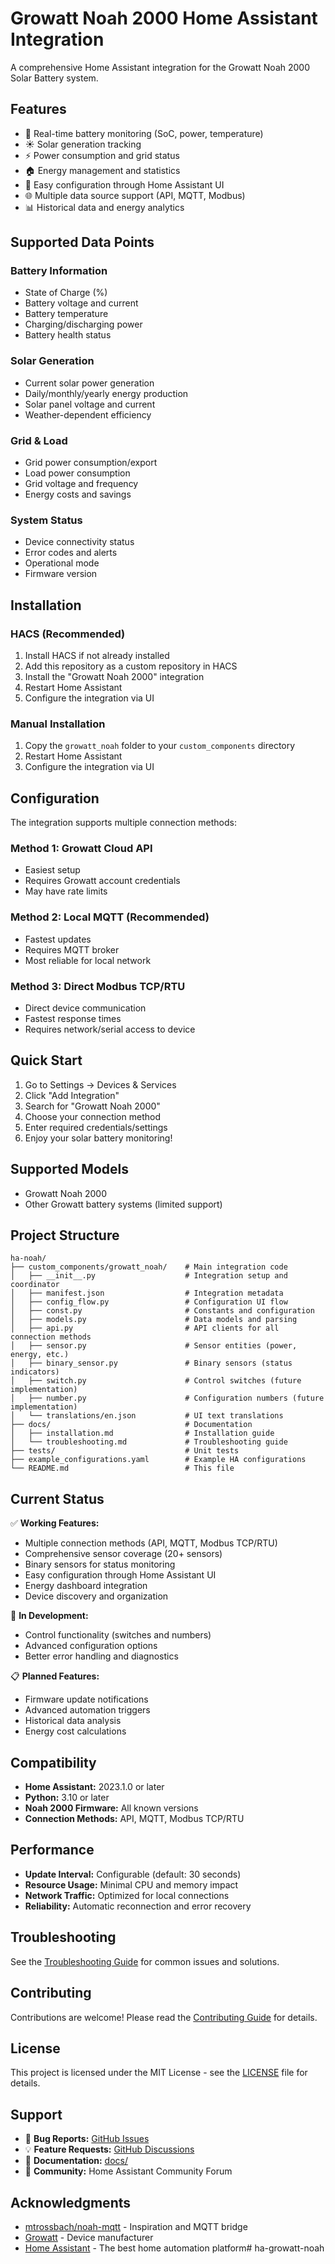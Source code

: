 # Growatt Noah 2000 Home Assistant Integration

A comprehensive Home Assistant integration for the Growatt Noah 2000 Solar Battery system.

## Features

- 🔋 Real-time battery monitoring (SoC, power, temperature)
- ☀️ Solar generation tracking
- ⚡ Power consumption and grid status
- 🏠 Energy management and statistics
- 🔧 Easy configuration through Home Assistant UI
- 🌐 Multiple data source support (API, MQTT, Modbus)
- 📊 Historical data and energy analytics

## Supported Data Points

### Battery Information
- State of Charge (%)
- Battery voltage and current
- Battery temperature
- Charging/discharging power
- Battery health status

### Solar Generation
- Current solar power generation
- Daily/monthly/yearly energy production
- Solar panel voltage and current
- Weather-dependent efficiency

### Grid & Load
- Grid power consumption/export
- Load power consumption
- Grid voltage and frequency
- Energy costs and savings

### System Status
- Device connectivity status
- Error codes and alerts
- Operational mode
- Firmware version

## Installation

### HACS (Recommended)
1. Install HACS if not already installed
2. Add this repository as a custom repository in HACS
3. Install the "Growatt Noah 2000" integration
4. Restart Home Assistant
5. Configure the integration via UI

### Manual Installation
1. Copy the `growatt_noah` folder to your `custom_components` directory
2. Restart Home Assistant
3. Configure the integration via UI

## Configuration

The integration supports multiple connection methods:

### Method 1: Growatt Cloud API
- Easiest setup
- Requires Growatt account credentials
- May have rate limits

### Method 2: Local MQTT (Recommended)
- Fastest updates
- Requires MQTT broker
- Most reliable for local network

### Method 3: Direct Modbus TCP/RTU
- Direct device communication
- Fastest response times
- Requires network/serial access to device

## Quick Start

1. Go to Settings → Devices & Services
2. Click "Add Integration"
3. Search for "Growatt Noah 2000"
4. Choose your connection method
5. Enter required credentials/settings
6. Enjoy your solar battery monitoring!

## Supported Models

- Growatt Noah 2000
- Other Growatt battery systems (limited support)

## Project Structure

```
ha-noah/
├── custom_components/growatt_noah/    # Main integration code
│   ├── __init__.py                    # Integration setup and coordinator
│   ├── manifest.json                  # Integration metadata
│   ├── config_flow.py                 # Configuration UI flow
│   ├── const.py                       # Constants and configuration
│   ├── models.py                      # Data models and parsing
│   ├── api.py                         # API clients for all connection methods
│   ├── sensor.py                      # Sensor entities (power, energy, etc.)
│   ├── binary_sensor.py               # Binary sensors (status indicators)
│   ├── switch.py                      # Control switches (future implementation)
│   ├── number.py                      # Configuration numbers (future implementation)
│   └── translations/en.json           # UI text translations
├── docs/                              # Documentation
│   ├── installation.md                # Installation guide
│   └── troubleshooting.md             # Troubleshooting guide
├── tests/                             # Unit tests
├── example_configurations.yaml        # Example HA configurations
└── README.md                          # This file
```

## Current Status

✅ **Working Features:**
- Multiple connection methods (API, MQTT, Modbus TCP/RTU)
- Comprehensive sensor coverage (20+ sensors)
- Binary sensors for status monitoring
- Easy configuration through Home Assistant UI
- Energy dashboard integration
- Device discovery and organization

🚧 **In Development:**
- Control functionality (switches and numbers)
- Advanced configuration options
- Better error handling and diagnostics

📋 **Planned Features:**
- Firmware update notifications
- Advanced automation triggers
- Historical data analysis
- Energy cost calculations

## Compatibility

- **Home Assistant:** 2023.1.0 or later
- **Python:** 3.10 or later
- **Noah 2000 Firmware:** All known versions
- **Connection Methods:** API, MQTT, Modbus TCP/RTU

## Performance

- **Update Interval:** Configurable (default: 30 seconds)
- **Resource Usage:** Minimal CPU and memory impact
- **Network Traffic:** Optimized for local connections
- **Reliability:** Automatic reconnection and error recovery

## Troubleshooting

See the [Troubleshooting Guide](docs/troubleshooting.md) for common issues and solutions.

## Contributing

Contributions are welcome! Please read the [Contributing Guide](CONTRIBUTING.md) for details.

## License

This project is licensed under the MIT License - see the [LICENSE](LICENSE) file for details.

## Support

- 🐛 **Bug Reports:** [GitHub Issues](https://github.com/VoLLi/ha-growatt-noah/issues)
- 💡 **Feature Requests:** [GitHub Discussions](https://github.com/VoLLi/ha-growatt-noah/discussions)
- 📖 **Documentation:** [docs/](docs/)
- 🤝 **Community:** Home Assistant Community Forum

## Acknowledgments

- [mtrossbach/noah-mqtt](https://github.com/mtrossbach/noah-mqtt) - Inspiration and MQTT bridge
- [Growatt](https://www.growatt.com/) - Device manufacturer
- [Home Assistant](https://www.home-assistant.io/) - The best home automation platform# ha-growatt-noah
